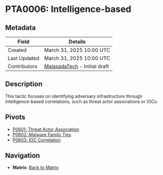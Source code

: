 # PTA0006: Intelligence-based

## Metadata
| Field          | Details                                      |
|----------------|----------------------------------------------|
| Created        | March 31, 2025 10:00 UTC                    |
| Last Updated   | March 31, 2025 10:00 UTC                    |
| Contributors   | [MalasadaTech](../../contributors.md#malasadatech) - Initial draft |

## Description
This tactic focuses on identifying adversary infrastructure through intelligence-based correlations, such as threat actor associations or IOCs.

## Pivots
- [P0601: Threat Actor Association](../../pivots/P0601.md)
- [P0602: Malware Family Ties](../../pivots/P0602.md)
- [P0603: IOC Correlation](../../pivots/P0603.md)

## Navigation
- **Matrix**: [Back to Matrix](../../matrix.md)
